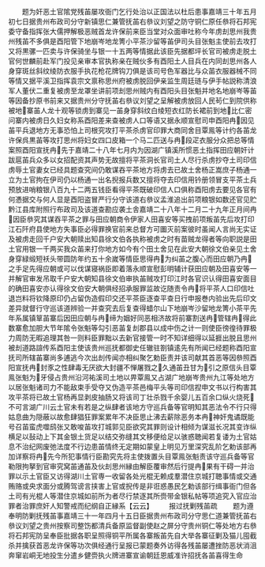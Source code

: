 <!-- { "loadSidebar": true } -->
　　题为奸恶土官隂党残苖屡攻衙门乞行处治以正国法以杜后患事嘉靖三十年五月初七日据贵州布政司分守新镇思仁兼管抚苖右叅议刘望之防守铜仁原任叅将石邦宪委守备指挥张大儒押解极恶贼首龙许保前来臣当堂对众面审吐称今年虏刦思州我贵州残苖不多俱是酉阳管下地崩岑地龙箐小平茶沙留等苖伊司头目张魁主使前去攻打又将黒骡一匹卖与许保骑坐与银一十五两等情据此该臣先据都坪长官司被虏走脱土官何世麟前赴军门投见亲审本官执称亲在贼伙多有酉阳土人目兵在内同刦思州各人身穿斑丝斜纹绫防衣服手执花枪花牌钩刀俱是该司号色军器比与众苖衣服器械不同等情又据平溪卫指挥袁宗文禀称思州府被虏脱回伊亲监生周廷琏与伊手帖説称清浪军人董伏二重复被虏至龙罩坐讲前项刦思州贼内有酉阳头目张魁并地名地崩岑等苖等因备抄原书前来又据贵州分守抚苖右叅议刘望之呈解被虏放回人民茍仁到院供称被地寨苖人龙十观等锁虏到寨见一苖身穿斜纹白绫短衣红防长裙前到地比仁密问寨内被虏日久妇女称系酉阳差来查被虏人口等语又据永顺宣慰司申酉阳冉因见苖平兵退地方无事恐怕上司根究攻打平茶杀虏官印罪大商同舍目覃鳯等计约各苖龙许保呉黒苖等攻打思州将妇女四口皮箱一个马二匹送与冉段疋衣服分众把总等情案照酉阳宣抚冉先于嘉靖二十八年七月内为因湖广镇溪所惯恶土指挥田应朝奸计跋扈苖兵众多以女招配资其声势无故擅将平茶洞长官司土人尽行杀虏抄夺土司印信虏辱土官妻女已经具题查究间仍敢谋吞平茶地方将虏去已故土舍杨正嵩庶子杨通一立为土官拘在伊司仍以杨通一出名掜报兵数又擅将夺去印信用钤册领冒支平茶土兵预放进哨粮银八百九十二两五钱臣看得平茶既破印信人口俱称酉阳虏去要见各官有何慿据交与何人显是酉阳盗冒严行分守该道右叅议孟淮追出前项粮银如数还官见贮黔江县库附照行布政司及该道查勘应袭土舎嘉靖二十八年十二月二十九年正月间冉因臣叅究其谋吞平茶之罪与田应朝商令伊家人田喜安等买拽前项叛苖先后攻打印江石阡府县使地方失事臣必得罪换官前来总督方可圗灭前案彼时虽闻人言尚无实证及被虏走回千户安大朝赎出知县徐文伯各执称被虏之时有苗贼龙得者等向职説是田土官用银一千两买我众苖来打你地方如今有个田土舍见在此安大朝徐文伯亲见土舍身穿緑缎短袄头带圆防年约五十余嵗等情臣思得冉为纠苖之腹心而田应朝乃冉之手足先得应朝或可以伐谋寝祸臣即着落永顺宣慰彭明辅计获田应朝及田喜安等一并解官审发吊取千户安大朝知县徐文伯审执苖贼攻打印江时各官识认得田喜安面目的确田喜安亦认得徐文伯安大朝俱经招承服罪监故讫随责令冉将平茶人口印信吐退岂料将钦降原印仍占留伪造假印交还平茶臣逐查平查日行申报巻内验出先后印文差异就督行守巡该道辨验一并查究去后复查得蜡尔山下地崩岑沙留地龙箐小茶平先年系属镇筸苖寨后因田应朝与冉缔为姻好同恶相济故将前寨割送冉管辖冉得此数寨愈加胆大节年隂令张魁等勾引恶苖复刦郡县以成中伤之计一则使臣徬徨待罪极力周防无暇追理其咎一则料臣罪黜以去新官接管一时不知详细得以延捱出脱且思州被刦道路諠传系酉阳主使该贵州巡抚都御史任辙驻劄镇逺先有所闻已经题称酉阳宣抚司所辖苖寨尚多逋逃今次出刦传闻亦相纠聚乞勅臣责并该司献其首恶等因叅照酉阳宣抚冉封豕之性肆毒无厌欲大封疆不惮屠戮之久通苖丑甘为引之原信头目覃鳯张魁为牙侵占贵州沿河祐溪司土地以畀覃鳯又占湖广地崩岑贵州九江等处地方以居张魁诸司力不能敌束手受夺又伪造平茶邑梅平头等司印信揑申文书以行构害其攻平茶将已故土官杨再显剥皮抽肠又将该司丁壮杀戮千余婴儿五百余口纵火烧死不可言湖广川云土官未有若是之纵肆者该地方守巡兵备等官明知其恶法令不行只得姑息曲为隠蔽以故愈肆猖狂罪案累年不决臣思止沸去薪除恶务本冉神奸鬼谲既能号召苖蛮虎噬鸱张又敢唆苖攻打城郭见臣欲究其罪则设计相倾为谋滋长况其变诈纵横足以鼔动上下其金银土货足以结交弥缝其文移便给足以骇惑聴闻若复诿为土官姑息不治纪网废弛法度不行边患苖情终无定期如蒙皇上明见万里深究乱阶乞勅该部再加详察将冉先今所犯事情行臣勘究先将主使拨置头目覃鳯张魁责该守巡兵备等官勒限拘拏到官审究窝苖通苖及伙刦思州縁由解臣覆审然后行提冉果有干碍一并治罪以示土官臣又访得湖川土官専一收留各处光棍无赖成羣潜住京城打聴事情或交通贿赂或央求面分或腾驾谤言挟害上官或掜传是非诳惑愚民乞勅该部行缉事衙门但各土司有光棍人等潜住京城如前所为者尽行禁逐其所赍带金银私帖等项追究入官应治罪者治罪庶奸人知警戒而纪纲自正縁系【云云】
　　报过抚剿残苖疏
　　题为遵奉明防剿抚残苖事嘉靖三十一年四月十五日臣据贵州布政司分守思仁道兼管抚苖右叅议刘望之贵州按察司整饬都清兵备原监督副使赵之屏分守贵州铜仁等处地方右叅将石邦宪防呈奉臣批据各职呈照得铜平所属各寨叛苖先自大举各寨征剿及猫儿囤截杀并擒获首恶龙许保等功次俱经通行呈报已蒙题奏外访得各残苖屡遭挫防恶状消沮奔窜岩峒无地投生分遣乡健赍执火牌进寨宣谕朝廷恩威准许招抚各苖喜得生命

